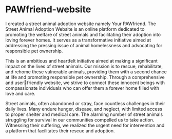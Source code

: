 # PAWfriend-website
I created a street animal adoption website namely Your PAWfriend. The Street Animal Adoption Website 
is an online platform dedicated to promoting the welfare of street animals and facilitating their adoption 
into loving forever homes. It serves as a transformative initiative aimed at addressing the pressing issue of 
animal homelessness and advocating for responsible pet ownership. 

This is an ambitious and heartfelt initiative aimed at making a significant impact on the lives of street 
animals. Our mission is to rescue, rehabilitate, and rehome these vulnerable animals, providing them with 
a second chance at life and promoting responsible pet ownership. Through a comprehensive and userfriendly website, 
we strive to connect these innocent beings with compassionate individuals who can offer 
them a forever home filled with love and care.

Street animals, often abandoned or stray, face countless challenges in their daily lives. Many endure 
hunger, disease, and neglect, with limited access to proper shelter and medical care. The alarming number 
of street animals struggling for survival in our communities compelled us to take action. Witnessing their 
suffering, we realized the urgent need for intervention and a platform that facilitates their rescue and 
adoption.
